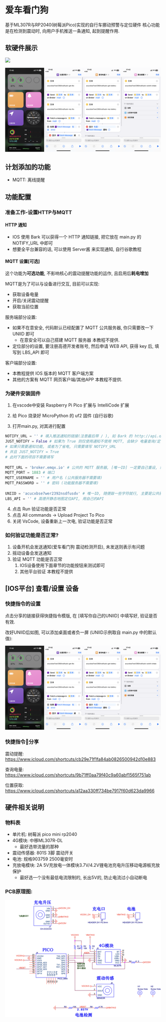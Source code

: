# 爱车看门狗

基于ML307R与RP2040(树莓派Pico)实现的自行车挪动预警与定位硬件
核心功能是在检测到震动时, 向用户手机推送一条通知, 起到提醒作用.

## 软硬件展示

![](assets/01.png)

![](assets/03.png)

## 计划添加的功能

* MQTT: 离线提醒

## 功能配置

### 准备工作-设置HTTP与MQTT

#### HTTP 通知

* IOS 使用 Bark 可以获得一个 HTTP 通知链接, 把它放在 main.py 的 NOTIFY_URL 中即可
* 想要全平台兼容的话, 可以使用 Server酱 来实现通知, 自行谷歌教程

#### MQTT 设置[可选]

这个功能为**可选功能**, 不影响核心的震动提醒功能的运作, 且启用后**耗电增加**

MQTT是为了可以与设备进行交互, 目前可以实现:

* 获取设备电量
* 开启/关闭震动提醒
* 获取当前位置

服务端部分设置: 

* 如果不在意安全, 代码默认已经配置了 MQTT 公共服务器, 你只需要改一下 UNIID 即可
  * 在意安全可以自己搭建 MQTT 服务器 本教程不提供.
* 定位部分的设置, 要注册高德开发者账号, 然后申请 WEB API, 获得 key 后, 填写到 LBS_API 即可

客户端部分设置: 

* 本教程提供 IOS 版本的 MQTT 客户端方案
* 其他的方案有 MQTT 网页客户端/其他APP 本教程不提供.

### 为硬件安装固件

1. 在vscode中安装 Raspberry Pi Pico 扩展与 IntelliCode 扩展

2. 给 Pico 烧录好 MicroPython 的 uf2 固件 (自行谷歌)

3. 打开main.py, 对其进行配置

```python
NOTIFY_URL = '' # 填入推送通知的链接(注意最后带 / ), 如 Bark 的 http://api.day.app/TX72mvgBTSoGqy5F/
JUST_NOTIFY = False # 如果为 True 则仅使用通知不使用 MQTT, 会缺少 电量查询/定位/关闭通知 等功能, 但同时节约电量
# 如果只需要通知功能, 或者为了省电, 只需要填写 NOTIFY_URL
# 并且 JUST_NOTIFY = True
# 此时下面的项目不需要填写

MQTT_URL = 'broker.emqx.io' # 公共的 MQTT 服务器, [唯一ID] 一定要自己重设, 或者为了安全可以换用自己的服务器
MQTT_PORT = 1883 # 端口
MQTT_USERNAME = '' # 用户名 (公共服务器不需要填)
MQTT_PASSWORD = '' # 密码 (功能服务器不需要填)

UNIID = 'acucxbse7wer2392nsdfusdv' # 唯一ID, 随便敲一些字符就行, 主要是公共服务器会订阅有冲突问题
LBS_API = '' # 高德开静态地图定位API, 用自己的API
```

4. 点击 Run 验证功能是否正常
5. 点击 All commands -> Upload Project To Pico
6. 关闭 VsCode, 设备重新上一次电, 验证功能是否正常

### 如何验证功能是否正常?

1. 设备开机会发送通知(爱车看门狗 震动检测开启), 未发送则表示有问题
2. 摇动设备会发送通知
3. 验证 MQTT 功能是否正常
   1. IOS设备使用下面章节的功能按钮来测试即可
   2. 其他平台验证 本教程不提供


## [IOS平台] 查看/设置 设备

### 快捷指令的设置

点击分享的链接获得快捷指令模版, 在 [填写你自己的UNIID] 中填写好, 验证是否有效.

改好UNIID后如图, 可以添加桌面或者负一屏 (UNIID示例取自 main.py 中的默认值):

![](assets/03.png)

### 快捷指令🔗分享

震动提醒: https://www.icloud.com/shortcuts/cb29e71f1fa84ab0826500942d10e883

查询电量: https://www.icloud.com/shortcuts/9b71ff0aa79f40c9a60abf1565f751ab

位置获取: https://www.icloud.com/shortcuts/a12aa330ff734be7917f60d623da9966



## 硬件相关说明

### 物料表

* 单片机: 树莓派 pico mini rp2040
* 4G模块: 中移ML307R-DL
  * 最好选带流量的那种
* 震动传感器: 801S 3脚 震动开关
* 电池: 规格903759  2500毫安时
* 充放电模块: 2A 5V充放电一体模块3.7V/4.2V锂电池充电升压移动电源板充放保护
  * 最好选一个没有最低电流限制的, 长出5V的, 防止电流过小自动断电



### PCB原理图:



![](assets/02.png)
